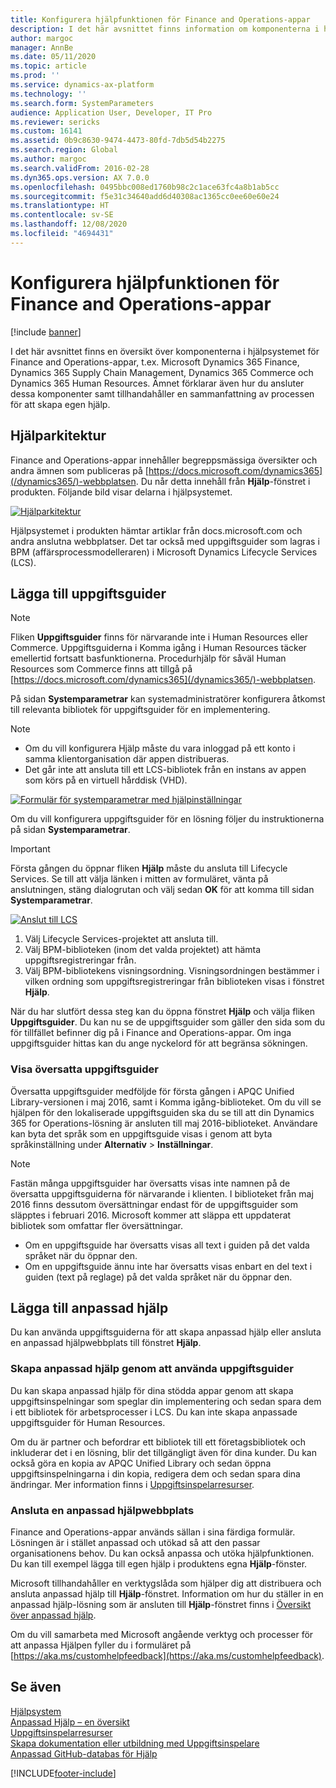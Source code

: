 ```yaml
---
title: Konfigurera hjälpfunktionen för Finance and Operations-appar
description: I det här avsnittet finns information om komponenterna i hjälpsystemet för vissa Microsoft Dynamics 365-appar. Det innehåller även information om hur du ansluter dessa appar och en sammanfattning av processen för att skapa egen hjälp.
author: margoc
manager: AnnBe
ms.date: 05/11/2020
ms.topic: article
ms.prod: ''
ms.service: dynamics-ax-platform
ms.technology: ''
ms.search.form: SystemParameters
audience: Application User, Developer, IT Pro
ms.reviewer: sericks
ms.custom: 16141
ms.assetid: 0b9c8630-9474-4473-80fd-7db5d54b2275
ms.search.region: Global
ms.author: margoc
ms.search.validFrom: 2016-02-28
ms.dyn365.ops.version: AX 7.0.0
ms.openlocfilehash: 0495bbc008ed1760b98c2c1ace63fc4a8b1ab5cc
ms.sourcegitcommit: f5e31c34640add6d40308ac1365cc0ee60e60e24
ms.translationtype: HT
ms.contentlocale: sv-SE
ms.lasthandoff: 12/08/2020
ms.locfileid: "4694431"
---
```

# <a name="configure-the-help-experience-for-finance-and-operations-apps"></a>Konfigurera hjälpfunktionen för Finance and Operations-appar

[!include [banner](../includes/banner.md)]

I det här avsnittet finns en översikt över komponenterna i hjälpsystemet för Finance and Operations-appar, t.ex. Microsoft Dynamics 365 Finance, Dynamics 365 Supply Chain Management, Dynamics 365 Commerce och Dynamics 365 Human Resources. Ämnet förklarar även hur du ansluter dessa komponenter samt tillhandahåller en sammanfattning av processen för att skapa egen hjälp.

## <a name="help-architecture"></a>Hjälparkitektur

Finance and Operations-appar innehåller begreppsmässiga översikter och andra ämnen som publiceras på [https://docs.microsoft.com/dynamics365](/dynamics365/)-webbplatsen. Du når detta innehåll från **Hjälp**-fönstret i produkten. Följande bild visar delarna i hjälpsystemet.

[![Hjälparkitektur](./media/help-architecture.png)](./media/help-architecture.png)

Hjälpsystemet i produkten hämtar artiklar från docs.microsoft.com och andra anslutna webbplatser. Det tar också med uppgiftsguider som lagras i BPM (affärsprocessmodelleraren) i Microsoft Dynamics Lifecycle Services (LCS).

## <a name="adding-task-guides"></a>Lägga till uppgiftsguider

> [!NOTE]
> Fliken **Uppgiftsguider** finns för närvarande inte i Human Resources eller Commerce. <!--We are currently working to enable this functionality in a future release.--> Uppgiftsguiderna i Komma igång i Human Resources täcker emellertid fortsatt basfunktionerna. Procedurhjälp för såväl Human Resources som Commerce finns att tillgå på [https://docs.microsoft.com/dynamics365](/dynamics365/)-webbplatsen.

På sidan **Systemparametrar** kan systemadministratörer konfigurera åtkomst till relevanta bibliotek för uppgiftsguider för en implementering.

> [!NOTE]
> - Om du vill konfigurera Hjälp måste du vara inloggad på ett konto i samma klientorganisation där appen distribueras.
> - Det går inte att ansluta till ett LCS-bibliotek från en instans av appen som körs på en virtuell hårddisk (VHD).

[![Formulär för systemparametrar med hjälpinställningar](./media/system-parameters_ops-1024x437.png)](./media/system-parameters_ops.png)

Om du vill konfigurera uppgiftsguider för en lösning följer du instruktionerna på sidan **Systemparametrar**.

> [!IMPORTANT]
> Första gången du öppnar fliken **Hjälp** måste du ansluta till Lifecycle Services. Se till att välja länken i mitten av formuläret, vänta på anslutningen, stäng dialogrutan och välj sedan **OK** för att komma till sidan **Systemparametrar**.
>
> [![Anslut till LCS](./media/connect-to-lcs-crop-1024x365.png "Anslut till LCS")](./media/connect-to-lcs-crop.png)

1. Välj Lifecycle Services-projektet att ansluta till.
2. Välj BPM-biblioteken (inom det valda projektet) att hämta uppgiftsregistreringar från.
3. Välj BPM-bibliotekens visningsordning. Visningsordningen bestämmer i vilken ordning som uppgiftsregistreringar från biblioteken visas i fönstret **Hjälp**.

När du har slutfört dessa steg kan du öppna fönstret **Hjälp** och välja fliken **Uppgiftsguider**. Du kan nu se de uppgiftsguider som gäller den sida som du för tillfället befinner dig på i Finance and Operations-appar. Om inga uppgiftsguider hittas kan du ange nyckelord för att begränsa sökningen.

### <a name="showing-translated-task-guides"></a>Visa översatta uppgiftsguider

Översatta uppgiftsguider medföljde för första gången i APQC Unified Library-versionen i maj 2016, samt i Komma igång-biblioteket. Om du vill se hjälpen för den lokaliserade uppgiftsguiden ska du se till att din Dynamics 365 for Operations-lösning är ansluten till maj 2016-biblioteket. Användare kan byta det språk som en uppgiftsguide visas i genom att byta språkinställning under **Alternativ** &gt; **Inställningar**.

> [!NOTE]
> Fastän många uppgiftsguider har översatts visas inte namnen på de översatta uppgiftsguiderna för närvarande i klienten. I biblioteket från maj 2016 finns dessutom översättningar endast för de uppgiftsguider som släpptes i februari 2016. Microsoft kommer att släppa ett uppdaterat bibliotek som omfattar fler översättningar.
>
> - Om en uppgiftsguide har översatts visas all text i guiden på det valda språket när du öppnar den.
> - Om en uppgiftsguide ännu inte har översatts visas enbart en del text i guiden (text på reglage) på det valda språket när du öppnar den.

## <a name="adding-custom-help"></a>Lägga till anpassad hjälp

Du kan använda uppgiftsguiderna för att skapa anpassad hjälp eller ansluta en anpassad hjälpwebbplats till fönstret **Hjälp**.

### <a name="create-custom-help-by-using-task-guides"></a>Skapa anpassad hjälp genom att använda uppgiftsguider

Du kan skapa anpassad hjälp för dina stödda appar genom att skapa uppgiftsinspelningar som speglar din implementering och sedan spara dem i ett bibliotek för arbetsprocesser i LCS. Du kan inte skapa anpassade uppgiftsguider för Human Resources.

Om du är partner och befordrar ett bibliotek till ett företagsbibliotek och inkluderar det i en lösning, blir det tillgängligt även för dina kunder. Du kan också göra en kopia av APQC Unified Library och sedan öppna uppgiftsinspelningarna i din kopia, redigera dem och sedan spara dina ändringar. Mer information finns i [Uppgiftsinspelarresurser](../../dev-itpro/user-interface/task-recorder.md).

### <a name="connect-a-custom-help-site"></a>Ansluta en anpassad hjälpwebbplats

Finance and Operations-appar används sällan i sina färdiga formulär. Lösningen är i stället anpassad och utökad så att den passar organisationens behov. Du kan också anpassa och utöka hjälpfunktionen. Du kan till exempel lägga till egen hjälp i produktens egna **Hjälp**-fönster.

Microsoft tillhandahåller en verktygslåda som hjälper dig att distribuera och ansluta anpassad hjälp till **Hjälp**-fönstret. Information om hur du ställer in en anpassad hjälp-lösning som är ansluten till **Hjälp**-fönstret finns i [Översikt över anpassad hjälp](../../dev-itpro/help/custom-help-overview.md).

Om du vill samarbeta med Microsoft angående verktyg och processer för att anpassa Hjälpen fyller du i formuläret på [https://aka.ms/customhelpfeedback](https://aka.ms/customhelpfeedback).

## <a name="see-also"></a>Se även

[Hjälpsystem](help-overview.md)  
[Anpassad Hjälp – en översikt](../../dev-itpro/help/custom-help-overview.md)  
[Uppgiftsinspelarresurser](../../dev-itpro/user-interface/task-recorder.md)  
[Skapa dokumentation eller utbildning med Uppgiftsinspelare](../../dev-itpro/user-interface/task-recorder-training-docs.md)  
[Anpassad GitHub-databas för Hjälp](https://github.com/microsoft/dynamics356f-o-custom-help)  


[!INCLUDE[footer-include](../../../includes/footer-banner.md)]